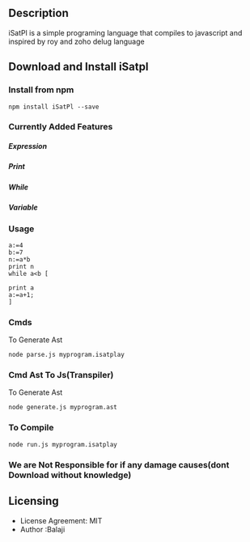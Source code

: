 

## Description
iSatPl is a simple programing language that compiles to javascript and inspired by roy and zoho delug language

## Download and Install  iSatpl

### Install from npm

```
npm install iSatPl --save
```

### Currently Added Features 
##### Expression
##### Print
##### While 
##### Variable

### Usage
```
a:=4
b:=7
n:=a*b
print n
while a<b [

print a
a:=a+1;
]
```

### Cmds
To Generate Ast

```
node parse.js myprogram.isatplay 
```

### Cmd Ast To Js(Transpiler)
To Generate Ast

```
node generate.js myprogram.ast 
```

### To Compile

``` 
node run.js myprogram.isatplay
```


### We are Not Responsible for if any damage causes(dont Download without knowledge)
## Licensing

- License Agreement: MIT
- Author :Balaji





